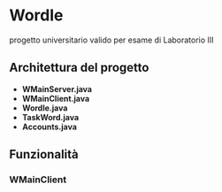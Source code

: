 # Wordle
progetto universitario valido per esame di Laboratorio III

## Architettura del progetto
- **WMainServer.java**
- **WMainClient.java**
- **Wordle.java**
- **TaskWord.java**
- **Accounts.java**

## Funzionalità
### WMainClient
